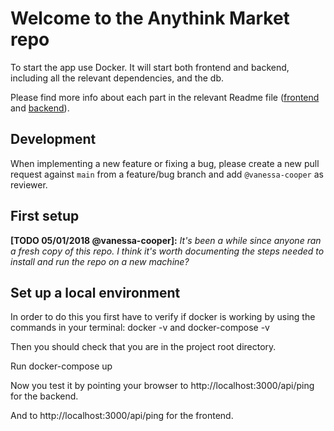 # Welcome to the Anythink Market repo

To start the app use Docker. It will start both frontend and backend, including all the relevant dependencies, and the db.

Please find more info about each part in the relevant Readme file ([frontend](frontend/readme.md) and [backend](backend/README.md)).

## Development

When implementing a new feature or fixing a bug, please create a new pull request against `main` from a feature/bug branch and add `@vanessa-cooper` as reviewer.

## First setup

**[TODO 05/01/2018 @vanessa-cooper]:** _It's been a while since anyone ran a fresh copy of this repo. I think it's worth documenting the steps needed to install and run the repo on a new machine?_

## Set up a local environment

In order to do this you first have to verify if docker is working by using the commands in your terminal: docker -v and docker-compose -v

Then you should check that you are in the project root directory.

Run docker-compose up

Now you test it by pointing your browser to http://localhost:3000/api/ping for the backend.

And to http://localhost:3000/api/ping for the frontend.
